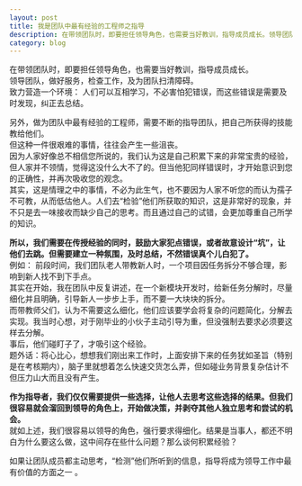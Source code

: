 ```yaml
---
layout: post
title: 我是团队中最有经验的工程师之指导
description: 在带领团队时，即要担任领导角色，也需要当好教训，指导成员成长。领导团队，做好服务，检查工作，及为团队扫清障碍。致力营造一个环境： 人们可以互相学习，不必害怕犯错误，而这些错误是需要及时发现，纠正去总结
category: blog
---
```

在带领团队时，即要担任领导角色，也需要当好教训，指导成员成长。   
领导团队，做好服务，检查工作，及为团队扫清障碍。    
致力营造一个环境： 人们可以互相学习，不必害怕犯错误，而这些错误是需要及时发现，纠正去总结。    

另外，做为团队中最有经验的工程师，需要不断的指导团队，把自己所获得的技能教给他们。   
但这种一件很艰难的事情，往往会产生一些沮丧。  
因为人家好像总不相信您所说的，我们认为这是自己积累下来的非常宝贵的经验，但人家并不领情，觉得这没什么大不了的。但当他犯同样错误时，才开始意识到您的正确性，并再次吸收您的观念。   
其实，这是情理之中的事情，不必为此生气，也不要因为人家不听您的而认为孺子不可教，从而低估他人。人们去“检验”他们所获取的知识，这是非常好的现象，并不只是去一味接收而缺少自己的思考。而且通过自己的试错，会更加尊重自己所学的知识。      

**所以，我们需要在传授经验的同时，鼓励大家犯点错误，或者故意设计“坑”，让他们去跳。但需要建立一种氛围，及时总结，不然错误真个儿白犯了。**   
例如：
前段时间，我们团队老人带教新人时，一个项目因任务拆分不够合理，影响到新人找不到下手点。   
其实在开始，我在团队中反复讲述，在一个新模块开发时，给新任务分解时，尽量细化并且明确，引导新人一步步上手，而不要一大块块的拆分。     
而带教师父们，认为不需要这么细化，他们应该要学会将复杂的问题简化，分解去实现。我当时心想，对于刚毕业的小伙子主动引导为重，但没强制去要求必须要这样去分解。      
事后，他们碰盯子了，才吸引这个经验。      
题外话：将心比心，想想我们刚出来工作时，上面安排下来的任务犹如圣旨（特别是在考核期内），脑子里就想着怎么快速交货怎么弄，但如碰业务背景复杂估计不但压力山大而且没有产生。    

**作为指导者，我们仅仅需要提供一些选择，让他人去思考这些选择的结果。但我们很容易就会溜回到领导的角色上，开始做决策，并剥夺其他人独立思考和尝试的机会。**     
就如上述，我们很容易以领导的角色，强行要求得细化。结果是当事人，都还不明白为什么要这么做，这中间存在些什么问题？那么谈何积累经验？    

如果让团队成员都主动思考，“检测”他们所听到的信息，指导将成为领导工作中最有价值的方面之一 。